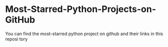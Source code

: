 # Most-Starred-Python-Projects-on-GitHub
You can find the most-starred python project on github and their links in this reposi tory
